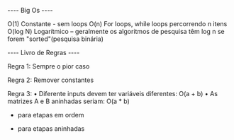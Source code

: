 ---- Big Os ----

O(1) Constante - sem loops
O(n) For loops, while loops percorrendo n itens
O(log N) Logarítmico – geralmente os algoritmos de pesquisa têm log n se forem "sorted"(pesquisa binária) 

---- Livro de Regras ----

Regra 1: Sempre o pior caso

Regra 2: Remover constantes

Regra 3:
    • Diferente inputs devem ter variáveis diferentes: O(a + b)
    • As matrizes A e B aninhadas seriam: O(a * b) 
+ para etapas em ordem 
* para etapas aninhadas
